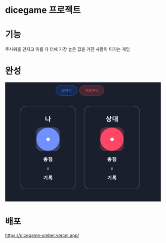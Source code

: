 # dicegame 프로젝트

# 기능
주사위를 던지고 이를 다 더해 가장 높은 값을 가진 사람이 이기는 게임

# 완성
![alt text](image.png)

# 배포
https://dicegame-umber.vercel.app/
